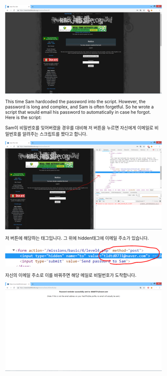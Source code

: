![1](1.PNG)

This time Sam hardcoded the password into the script.
However, the password is long and complex, and Sam is often forgetful.
So he wrote a script that would email his password to  automatically in case he forgot.
Here is the script:

Sam이 비밀번호를 잊어버렸을 경우를 대비해 저 버튼을 누르면 자신에게 이메일로 비밀번호를 알려주는
스크립트를 짰다고 합니다.

![2](2.PNG)

저 버튼에 해당하는 태그입니다.
그 위에 hidden태그에 이메일 주소가 있습니다.

![3](3.PNG)

자신의 이메일 주소로 이를 바꿔주면 해당 메일로 비밀번호가 도착합니다.

![4](4.PNG)
